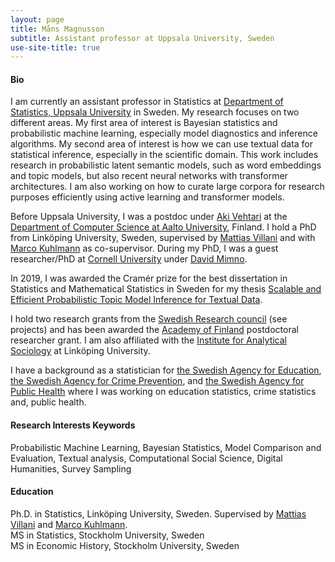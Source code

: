 ```yaml
---
layout: page
title: Måns Magnusson
subtitle: Assistant professor at Uppsala University, Sweden
use-site-title: true
---
```



#### Bio

I am currently an assistant professor in Statistics at [Department of Statistics, Uppsala University](https://www.statistik.uu.se/?languageId=1) in Sweden. My research focuses on two different areas. My first area of interest is Bayesian statistics and probabilistic machine learning, especially model diagnostics and inference algorithms. My second area of interest is how we can use textual data for statistical inference, especially in the scientific domain. This work includes research in probabilistic latent semantic models, such as word embeddings and topic models, but also recent neural networks with transformer architectures. I am also working on how to curate large corpora for research purposes efficiently using active learning and transformer models.

Before Uppsala University, I was a postdoc under [Aki Vehtari](https://users.aalto.fi/~ave/) at the [Department of Computer Science at Aalto University](https://www.aalto.fi/en/department-of-computer-science), Finland. I hold a PhD from Linköping University, Sweden, supervised by [Mattias Villani](https://www.mattiasvillani.com/) and with [Marco Kuhlmann](https://www.ida.liu.se/~marku61/) as co-supervisor. During my PhD, I was a guest researcher/PhD at [Cornell University](https://www.cornell.edu/) under [David Mimno](https://mimno.infosci.cornell.edu/).

In 2019, I was awarded the Cramér prize for the best dissertation in Statistics and Mathematical Statistics in Sweden for my thesis [Scalable and Efficient Probabilistic Topic Model Inference for Textual Data](http://liu.diva-portal.org/smash/record.jsf?pid=diva2%3A1201965&dswid=-8297). 

I hold two research grants from the [Swedish Research council](https://www.vr.se/english.html) (see projects) and has been awarded the [Academy of Finland](https://www.aka.fi/) postdoctoral researcher grant. I am also affiliated with the [Institute for Analytical Sociology](https://liu.se/en/organisation/liu/iei/ias) at Linköping University.

I have a background as a statistician for [the Swedish Agency for Education](https://www.skolverket.se/), [the Swedish Agency for Crime Prevention](https://www.bra.se/), and [the Swedish Agency for Public Health](https://www.folkhalsomyndigheten.se/) where I was working on education statistics, crime statistics and, public health.


#### Research Interests Keywords
Probabilistic Machine Learning, Bayesian Statistics, Model Comparison and Evaluation, Textual analysis, Computational Social Science, Digital Humanities, Survey Sampling

#### Education
Ph.D. in Statistics, Linköping University, Sweden. Supervised by [Mattias Villani](https://www.mattiasvillani.com/) and [Marco Kuhlmann](https://www.ida.liu.se/~marku61/).<br/>
MS in Statistics, Stockholm University, Sweden<br/>
MS in Economic History, Stockholm University, Sweden
